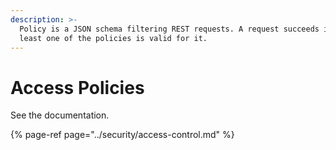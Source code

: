 ```yaml
---
description: >-
  Policy is a JSON schema filtering REST requests. A request succeeds if at
  least one of the policies is valid for it.
---
```


# Access Policies

See the documentation.

{% page-ref page="../security/access-control.md" %}



